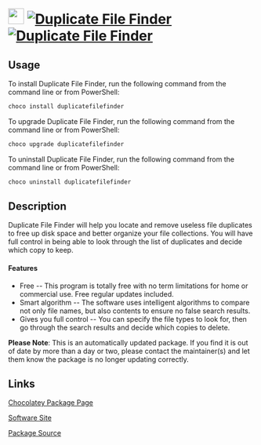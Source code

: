 ﻿# <img src="https://cdn.jsdelivr.net/gh/mkevenaar/chocolatey-packages@4bbb0dafc56bfb1020c6d2b1d8ad05ea8e90d0b5/icons/duplicatefilefinder.png" width="32" height="32"/> [![Duplicate File Finder](https://img.shields.io/chocolatey/v/duplicatefilefinder.svg?label=Duplicate+File+Finder)](https://chocolatey.org/packages/duplicatefilefinder) [![Duplicate File Finder](https://img.shields.io/chocolatey/dt/duplicatefilefinder.svg)](https://chocolatey.org/packages/duplicatefilefinder)

## Usage

To install Duplicate File Finder, run the following command from the command line or from PowerShell:

```powershell
choco install duplicatefilefinder
```

To upgrade Duplicate File Finder, run the following command from the command line or from PowerShell:

```powershell
choco upgrade duplicatefilefinder
```

To uninstall Duplicate File Finder, run the following command from the command line or from PowerShell:

```powershell
choco uninstall duplicatefilefinder
```

## Description

Duplicate File Finder will help you locate and remove useless file duplicates to free up disk space and better organize your file collections. You will have full control in being able to look through the list of duplicates and decide which copy to keep.

#### Features

* Free -- This program is totally free with no term limitations for home or commercial use. Free regular updates included.
* Smart algorithm -- The software uses intelligent algorithms to compare not only file names, but also contents to ensure no false search results.
* Gives you full control -- You can specify the file types to look for, then go through the search results and decide which copies to delete.

**Please Note**: This is an automatically updated package. If you find it is
out of date by more than a day or two, please contact the maintainer(s) and
let them know the package is no longer updating correctly.


## Links

[Chocolatey Package Page](https://chocolatey.org/packages/duplicatefilefinder)

[Software Site](https://www.auslogics.com/en/software/duplicate-file-finder/)

[Package Source](https://github.com/mkevenaar/chocolatey-packages/tree/master/automatic/duplicatefilefinder)

